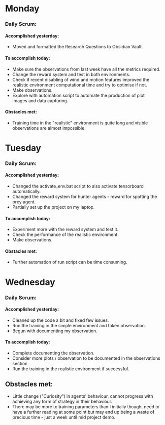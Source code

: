 # Monday
### Daily Scrum:
#### Accomplished yesterday:
- Moved and formatted the Research Questions to Obsidian Vault.
#### To accomplish today:
- Make sure the observations from last week have all the metrics required.
- Change the reward system and test in both environments.
- Check if recent disabling of wind and motion features improved the realistic environment computational time and try to optimise if not.
- Make observations.
- Explore with automation script to automate the production of plot images and data capturing.

#### Obstacles met:
- Training time in the "realistic" environment is quite long and visible observations are almost impossible.

# Tuesday
### Daily Scrum:
#### Accomplished yesterday:
- Changed the activate_env.bat script to also activate tensorboard automatically.
- Changed the reward system for hunter agents - reward for spotting the prey agent.
- Partially set up the project on my laptop.
#### To accomplish today:
- Experiment more with the reward system and test it.
- Check the performance of the realistic environment.
- Make observations.
#### Obstacles met:
- Further automation of run script can be time consuming. 

# Wednesday
### Daily Scrum:
#### Accomplished yesterday:
- Cleaned up the code a bit and fixed few issues.
- Run the training in the simple environment and taken observation.
- Begun with documenting my observation.
#### To accomplish today:
- Complete documenting the observation.
- Consider more plots / observation to be documented in the observations section.
- Run the training in the realistic environment if successful.
## Obstacles met:
- Little change ("Curiosity") in agents' behaviour, cannot progress with achieving any form of strategy in their behaviour.
- There may be more to training parameters than I initially though, need to have a further reading at some point but may end up being a waste of precious time - just a week until mid project demo.